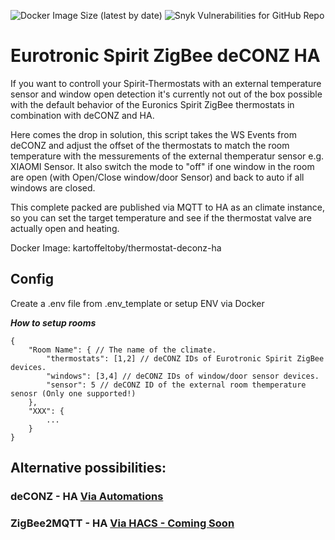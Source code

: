 ![Docker Image Size (latest by date)](https://img.shields.io/docker/image-size/kartoffeltoby/thermostat-deconz-ha)
![Snyk Vulnerabilities for GitHub Repo](https://img.shields.io/snyk/vulnerabilities/github/kartoffeltoby/Eurotronic-Spirit-ZigBee-deCONZ-HA)

# Eurotronic Spirit ZigBee deCONZ HA

If you want to controll your Spirit-Thermostats with an external temperature sensor and window open detection it's currently not out of the box possible with the default behavior of the Euronics Spirit ZigBee thermostats in combination with deCONZ and HA.


Here comes the drop in solution, this script takes the WS Events from deCONZ and adjust the offset of the thermostats to match the room temperature with the messurements of the external themperatur sensor e.g. XIAOMI Sensor. It also switch the mode to "off" if one window in the room are open (with Open/Close window/door Sensor) and back to auto if all windows are closed.

This complete packed are published via MQTT to HA as an climate instance, so you can set the target temperature and see if the thermostat valve are actually open and heating.

Docker Image: kartoffeltoby/thermostat-deconz-ha

## Config

Create a .env file from .env_template or setup ENV via Docker

***How to setup rooms***

```
{
    "Room Name": { // The name of the climate.
        "thermostats": [1,2] // deCONZ IDs of Eurotronic Spirit ZigBee devices.
        "windows": [3,4] // deCONZ IDs of window/door sensor devices.
        "sensor": 5 // deCONZ ID of the external room themperature senosr (Only one supported!)
    },
    "XXX": {
        ...
    }
}
```

## Alternative possibilities: 

### deCONZ - HA [Via Automations](https://github.com/KartoffelToby/Home-Assistant-Setup)

### ZigBee2MQTT - HA [Via HACS - Coming Soon](#)
